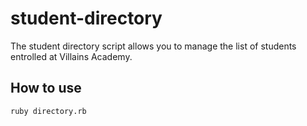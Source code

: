 # student-directory #

The student directory script allows you to manage the list of students entrolled at Villains Academy.

## How to use ##

```shell
ruby directory.rb
```


